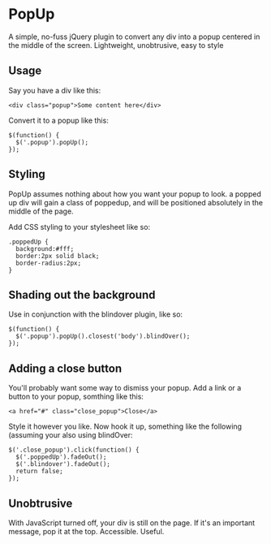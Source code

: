 PopUp
=====

A simple, no-fuss jQuery plugin to convert any div into a popup centered in the middle of the screen. Lightweight, unobtrusive, easy to style

## Usage

Say you have a div like this:

    <div class="popup">Some content here</div>

Convert it to a popup like this:

    $(function() {
      $('.popup').popUp();
    });

## Styling

PopUp assumes nothing about how you want your popup to look. a popped up div will gain a class of poppedup, and will be positioned absolutely in the middle of the page.

Add CSS styling to your stylesheet like so:

    .poppedUp {
      background:#fff;
      border:2px solid black;
      border-radius:2px;
    }

## Shading out the background

Use in conjunction with the blindover plugin, like so:

    $(function() {
      $('.popup').popUp().closest('body').blindOver();
    });

## Adding a close button

You'll probably want some way to dismiss your popup. Add a link or a button to your popup, somthing like this:

    <a href="#" class="close_popup">Close</a>

Style it however you like. Now hook it up, something like the following (assuming your also using blindOver:

    $('.close_popup').click(function() {
      $('.poppedUp').fadeOut();
      $('.blindover').fadeOut();
      return false;
    });

## Unobtrusive

With JavaScript turned off, your div is still on the page. If it's an important message, pop it at the top. Accessible. Useful.